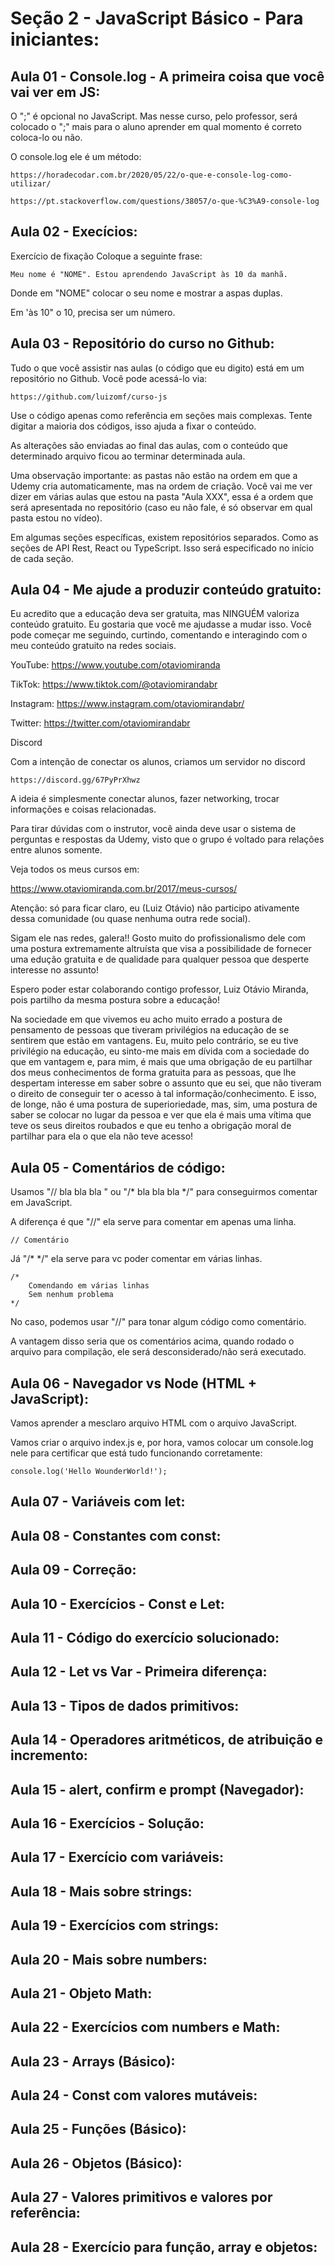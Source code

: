 # Seção 2 - JavaScript Básico - Para iniciantes:

## Aula 01 - Console.log - A primeira coisa que você vai ver em JS:
O ";" é opcional no JavaScript. Mas nesse curso, pelo professor, será colocado o ";" mais para o aluno aprender em qual momento é correto coloca-lo ou não.

O console.log ele é um método:

    https://horadecodar.com.br/2020/05/22/o-que-e-console-log-como-utilizar/

    https://pt.stackoverflow.com/questions/38057/o-que-%C3%A9-console-log

## Aula 02 - Execícios:
Exercício de fixação
Coloque a seguinte frase:

    Meu nome é "NOME". Estou aprendendo JavaScript às 10 da manhã.

Donde em "NOME" colocar o seu nome e mostrar a aspas duplas.

Em 'às 10" o 10, precisa ser um número.

## Aula 03 - Repositório do curso no Github:
Tudo o que você assistir nas aulas (o código que eu digito) está em um repositório no Github. Você pode acessá-lo via: 
    
    https://github.com/luizomf/curso-js

Use o código apenas como referência em seções mais complexas. Tente digitar a maioria dos códigos, isso ajuda a fixar o conteúdo.

As alterações são enviadas ao final das aulas, com o conteúdo que determinado arquivo ficou ao terminar determinada aula.

Uma observação importante: as pastas não estão na ordem em que a Udemy cria automaticamente, mas na ordem de criação. Você vai me ver dizer em várias aulas que estou na pasta "Aula XXX", essa é a ordem que será apresentada no repositório (caso eu não fale, é só observar em qual pasta estou no vídeo).

Em algumas seções específicas, existem repositórios separados. Como as seções de API Rest, React ou TypeScript. Isso será especificado no início de cada seção.

## Aula 04 - Me ajude a produzir conteúdo gratuito:
Eu acredito que a educação deva ser gratuita, mas NINGUÉM valoriza conteúdo gratuito. Eu gostaria que você me ajudasse a mudar isso. Você pode começar me seguindo, curtindo, comentando e interagindo com o meu conteúdo gratuito na redes sociais.

YouTube: https://www.youtube.com/otaviomiranda

TikTok: https://www.tiktok.com/@otaviomirandabr

Instagram: https://www.instagram.com/otaviomirandabr/

Twitter: https://twitter.com/otaviomirandabr

Discord

Com a intenção de conectar os alunos, criamos um servidor no discord

    https://discord.gg/67PyPrXhwz

A ideia é simplesmente conectar alunos, fazer networking, trocar informações e coisas relacionadas.

Para tirar dúvidas com o instrutor, você ainda deve usar o sistema de perguntas e respostas da Udemy, visto que o grupo é voltado para relações entre alunos somente.

Veja todos os meus cursos em: 

https://www.otaviomiranda.com.br/2017/meus-cursos/

Atenção: só para ficar claro, eu (Luiz Otávio) não participo ativamente dessa comunidade (ou quase nenhuma outra rede social).

Sigam ele nas redes, galera!! Gosto muito do profissionalismo dele com uma postura extremamente altruísta que visa a possibilidade de fornecer uma edução gratuita e de qualidade para qualquer pessoa que desperte interesse no assunto!

Espero poder estar colaborando contigo professor, Luiz Otávio Miranda, pois partilho da mesma postura sobre a educação!

Na sociedade em que vivemos eu acho muito errado a postura de pensamento de pessoas que tiveram privilégios na educação de se sentirem que estão em vantagens. Eu, muito pelo contrário, se eu tive privilégio na educação, eu sinto-me mais em dívida com a sociedade do que em vantagem e, para mim, é mais que uma obrigação de eu partilhar dos meus conhecimentos de forma gratuita para as pessoas, que lhe despertam interesse em saber sobre o assunto que eu sei, que não tiveram o direito de conseguir ter o acesso à tal informação/conhecimento. E isso, de longe, não é uma postura de superioriedade, mas, sim, uma postura de saber se colocar no lugar da pessoa e ver que ela é mais uma vítima que teve os seus direitos roubados e que eu tenho a obrigação moral de partilhar para ela o que ela não teve acesso!

## Aula 05 - Comentários de código:
Usamos "// bla bla bla " ou "/* bla bla bla */" para conseguirmos comentar em JavaScript.

A diferença é que "//" ela serve para comentar em apenas uma linha.

    // Comentário

Já "/* */" ela serve para vc poder comentar em várias linhas.

    /* 
        Comendando em várias linhas
        Sem nenhum problema
    */

No caso, podemos usar "//" para tonar algum código como comentário.

A vantagem disso seria que os comentários acima, quando rodado o arquivo para compilação, ele será desconsiderado/não será executado.

## Aula 06 - Navegador vs Node (HTML + JavaScript):
Vamos aprender a mesclaro arquivo HTML com o arquivo JavaScript.

Vamos criar o arquivo index.js e, por hora, vamos colocar um console.log nele para certificar que está tudo funcionando corretamente:

    console.log('Hello WounderWorld!');

## Aula 07 - Variáveis com let:

## Aula 08 - Constantes com const:

## Aula 09 - Correção:

## Aula 10 - Exercícios - Const e Let:

## Aula 11 - Código do exercício solucionado:

## Aula 12 - Let vs Var - Primeira diferença:

## Aula 13 - Tipos de dados primitivos:

## Aula 14 - Operadores aritméticos, de atribuição e incremento:

## Aula 15 - alert, confirm e prompt (Navegador):

## Aula 16 - Exercícios - Solução:

## Aula 17 - Exercício com variáveis:

## Aula 18 - Mais sobre strings:

## Aula 19 - Exercícios com strings:

## Aula 20 - Mais sobre numbers:

## Aula 21 - Objeto Math:

## Aula 22 - Exercícios com numbers e Math:

## Aula 23 - Arrays (Básico):

## Aula 24 - Const com valores mutáveis:

## Aula 25 - Funções (Básico):

## Aula 26 - Objetos (Básico):

## Aula 27 - Valores primitivos e valores por referência: 

## Aula 28 - Exercício para função, array e objetos:
